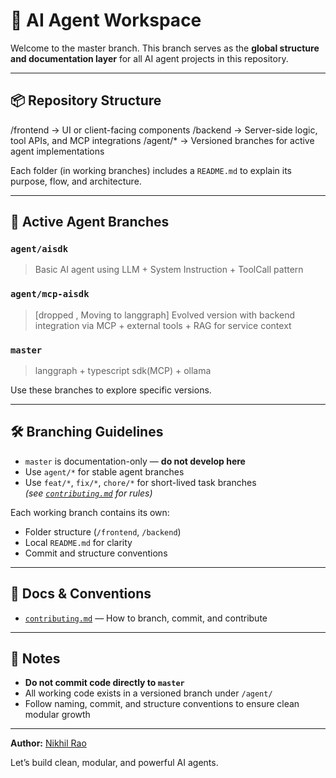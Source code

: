 # 🧠 AI Agent Workspace

Welcome to the master branch. This branch serves as the **global structure and documentation layer** for all AI agent projects in this repository.

---

## 📦 Repository Structure

/frontend → UI or client-facing components
/backend → Server-side logic, tool APIs, and MCP integrations
/agent/* → Versioned branches for active agent implementations


Each folder (in working branches) includes a `README.md` to explain its purpose, flow, and architecture.

---

## 🧠 Active Agent Branches

### `agent/aisdk`
> Basic AI agent using LLM + System Instruction + ToolCall pattern

### `agent/mcp-aisdk`
> [dropped , Moving to langgraph] Evolved version with backend integration via MCP + external tools + RAG for service context 

### `master`
> langgraph + typescript sdk(MCP) + ollama

Use these branches to explore specific versions.

---

## 🛠 Branching Guidelines

- `master` is documentation-only — **do not develop here**
- Use `agent/*` for stable agent branches
- Use `feat/*`, `fix/*`, `chore/*` for short-lived task branches  
  *(see [`contributing.md`](./contributing.md) for rules)*

Each working branch contains its own:
- Folder structure (`/frontend`, `/backend`)
- Local `README.md` for clarity
- Commit and structure conventions

---

## 📄 Docs & Conventions

- [`contributing.md`](./contributing.md) — How to branch, commit, and contribute

---

## 🚫 Notes

- **Do not commit code directly to `master`**
- All working code exists in a versioned branch under `/agent/`
- Follow naming, commit, and structure conventions to ensure clean modular growth

---

**Author:** [Nikhil Rao](https://github.com/breeznik)

Let’s build clean, modular, and powerful AI agents.

